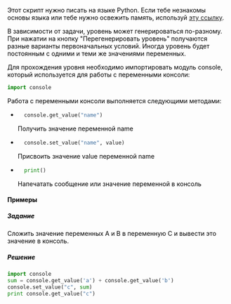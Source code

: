 <span style="color: #000;">Этот скрипт нужно писать на языке Python. Если тебе незнакомы основы языка или тебе нужно освежить память, используй <a href="https://docs.python.org/3/tutorial/index.html" target="_blank" rel="nofollow">эту ссылку</a>.</span>

<span style="color: #000;">В зависимости от задачи, уровень может генерироваться по-разному. При нажатии на кнопку "Перегенерировать уровень" получаются разные варианты первоначальных условий. Иногда уровень будет постоянным с одними и теми же значениями переменных.</span>

<span style="color: #000;">Для прохождения уровня необходимо импортировать модуль console, который используется для работы с переменными консоли:</span>
```python
import console
```

<span style="color: #000;">Работа с переменными консоли выполняется следующими методами:</span>
* ```python
    console.get_value("name")
    ```
    <p style="color: #000;">Получить значение переменной name</p>

* ```python
    console.set_value("name", value)
    ```
    <p style="color: #000;">Присвоить значение value переменной name</p>

* ```python
    print()
    ```
    <p style="color: #000;">Напечатать сообщение или значение переменной в консоль</p>

#### <span style="color: #000;">Примеры</span> 
##### <span style="color: #000;">Задание</span>
<p style="color: #000;">Сложить значение переменных A и B в переменную C и вывести это значение в консоль.</p>

##### <span style="color: #000;">Решение</span>
```python
import console
sum = console.get_value('a') + console.get_value('b')
console.set_value("c", sum)
print console.get_value("c")
```